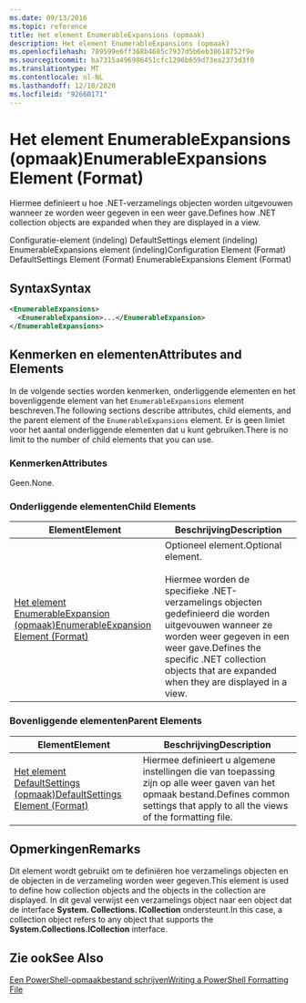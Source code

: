 ```yaml
---
ms.date: 09/13/2016
ms.topic: reference
title: Het element EnumerableExpansions (opmaak)
description: Het element EnumerableExpansions (opmaak)
ms.openlocfilehash: 789599e6ff368b4685c7937d5b6eb38618752f9e
ms.sourcegitcommit: ba7315a496986451cfc1296b659d73ea2373d3f0
ms.translationtype: MT
ms.contentlocale: nl-NL
ms.lasthandoff: 12/10/2020
ms.locfileid: "92660171"
---
```

# <a name="enumerableexpansions-element-format"></a><span data-ttu-id="d7146-103">Het element EnumerableExpansions (opmaak)</span><span class="sxs-lookup"><span data-stu-id="d7146-103">EnumerableExpansions Element (Format)</span></span>

<span data-ttu-id="d7146-104">Hiermee definieert u hoe .NET-verzamelings objecten worden uitgevouwen wanneer ze worden weer gegeven in een weer gave.</span><span class="sxs-lookup"><span data-stu-id="d7146-104">Defines how .NET collection objects are expanded when they are displayed in a view.</span></span>

<span data-ttu-id="d7146-105">Configuratie-element (indeling) DefaultSettings element (indeling) EnumerableExpansions element (indeling)</span><span class="sxs-lookup"><span data-stu-id="d7146-105">Configuration Element (Format) DefaultSettings Element (Format) EnumerableExpansions Element (Format)</span></span>

## <a name="syntax"></a><span data-ttu-id="d7146-106">Syntax</span><span class="sxs-lookup"><span data-stu-id="d7146-106">Syntax</span></span>

```xml
<EnumerableExpansions>
  <EnumerableExpansion>...</EnumerableExpansion>
</EnumerableExpansions>
```

## <a name="attributes-and-elements"></a><span data-ttu-id="d7146-107">Kenmerken en elementen</span><span class="sxs-lookup"><span data-stu-id="d7146-107">Attributes and Elements</span></span>

<span data-ttu-id="d7146-108">In de volgende secties worden kenmerken, onderliggende elementen en het bovenliggende element van het `EnumerableExpansions` element beschreven.</span><span class="sxs-lookup"><span data-stu-id="d7146-108">The following sections describe attributes, child elements, and the parent element of the `EnumerableExpansions` element.</span></span> <span data-ttu-id="d7146-109">Er is geen limiet voor het aantal onderliggende elementen dat u kunt gebruiken.</span><span class="sxs-lookup"><span data-stu-id="d7146-109">There is no limit to the number of child elements that you can use.</span></span>

### <a name="attributes"></a><span data-ttu-id="d7146-110">Kenmerken</span><span class="sxs-lookup"><span data-stu-id="d7146-110">Attributes</span></span>

<span data-ttu-id="d7146-111">Geen.</span><span class="sxs-lookup"><span data-stu-id="d7146-111">None.</span></span>

### <a name="child-elements"></a><span data-ttu-id="d7146-112">Onderliggende elementen</span><span class="sxs-lookup"><span data-stu-id="d7146-112">Child Elements</span></span>

|<span data-ttu-id="d7146-113">Element</span><span class="sxs-lookup"><span data-stu-id="d7146-113">Element</span></span>|<span data-ttu-id="d7146-114">Beschrijving</span><span class="sxs-lookup"><span data-stu-id="d7146-114">Description</span></span>|
|-------------|-----------------|
|[<span data-ttu-id="d7146-115">Het element EnumerableExpansion (opmaak)</span><span class="sxs-lookup"><span data-stu-id="d7146-115">EnumerableExpansion Element (Format)</span></span>](./enumerableexpansion-element-format.md)|<span data-ttu-id="d7146-116">Optioneel element.</span><span class="sxs-lookup"><span data-stu-id="d7146-116">Optional element.</span></span><br /><br /> <span data-ttu-id="d7146-117">Hiermee worden de specifieke .NET-verzamelings objecten gedefinieerd die worden uitgevouwen wanneer ze worden weer gegeven in een weer gave.</span><span class="sxs-lookup"><span data-stu-id="d7146-117">Defines the specific .NET collection objects that are expanded when they are displayed in a view.</span></span>|

### <a name="parent-elements"></a><span data-ttu-id="d7146-118">Bovenliggende elementen</span><span class="sxs-lookup"><span data-stu-id="d7146-118">Parent Elements</span></span>

|<span data-ttu-id="d7146-119">Element</span><span class="sxs-lookup"><span data-stu-id="d7146-119">Element</span></span>|<span data-ttu-id="d7146-120">Beschrijving</span><span class="sxs-lookup"><span data-stu-id="d7146-120">Description</span></span>|
|-------------|-----------------|
|[<span data-ttu-id="d7146-121">Het element DefaultSettings (opmaak)</span><span class="sxs-lookup"><span data-stu-id="d7146-121">DefaultSettings Element (Format)</span></span>](./defaultsettings-element-format.md)|<span data-ttu-id="d7146-122">Hiermee definieert u algemene instellingen die van toepassing zijn op alle weer gaven van het opmaak bestand.</span><span class="sxs-lookup"><span data-stu-id="d7146-122">Defines common settings that apply to all the views of the formatting file.</span></span>|

## <a name="remarks"></a><span data-ttu-id="d7146-123">Opmerkingen</span><span class="sxs-lookup"><span data-stu-id="d7146-123">Remarks</span></span>

<span data-ttu-id="d7146-124">Dit element wordt gebruikt om te definiëren hoe verzamelings objecten en de objecten in de verzameling worden weer gegeven.</span><span class="sxs-lookup"><span data-stu-id="d7146-124">This element is used to define how collection objects and the objects in the collection are displayed.</span></span> <span data-ttu-id="d7146-125">In dit geval verwijst een verzamelings object naar een object dat de interface  **System. Collections. ICollection** ondersteunt.</span><span class="sxs-lookup"><span data-stu-id="d7146-125">In this case, a collection object refers to any object that supports the  **System.Collections.ICollection** interface.</span></span>

## <a name="see-also"></a><span data-ttu-id="d7146-126">Zie ook</span><span class="sxs-lookup"><span data-stu-id="d7146-126">See Also</span></span>

[<span data-ttu-id="d7146-127">Een PowerShell-opmaakbestand schrijven</span><span class="sxs-lookup"><span data-stu-id="d7146-127">Writing a PowerShell Formatting File</span></span>](./writing-a-powershell-formatting-file.md)
